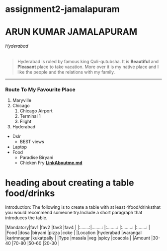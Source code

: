 # assignment2-jamalapuram

# ARUN KUMAR JAMALAPURAM

###### Hyderabad

> Hyderabad is ruled by famous king Quli-qutubsha. It is **Beautiful** and **Pleasant** place to take vacation. More over it is my native place and I like the people and the relations with my family.


------

### Route To My Favourite Place
1. Maryville
2. Chicago
    1. Chicago Airport
    2. Terminal 1
    3. Flight
3. Hyderabad
* Dslr
    * BEST views
* Laptop
* Food
   * Paradise Biryani
   * Chicken Fry
**[LinkAboutme.md](Aboutme.md)**

# heading about creating a table food/drinks

Introduction:
The following is to  create a table with at least 4food/drinksthat you would recommend someone try.Include a short paragraph that introduces the table.

 |Mandatory|fav1             |fav2                  |fav3              |fav4            | 
 |:.......:|........:        |:........:            |:........:        |:.......:       |
 |Food     |dosa             |biryani               |pizza             |coke            |
 |Location |hyderabad        |warangal              |karimnagar        |kukatpally      |
 |Type     |masala           |veg                   |spicy             |coacola         |
 |Amount   |30-40            |70-80                 |50-60             |20-30           |
      